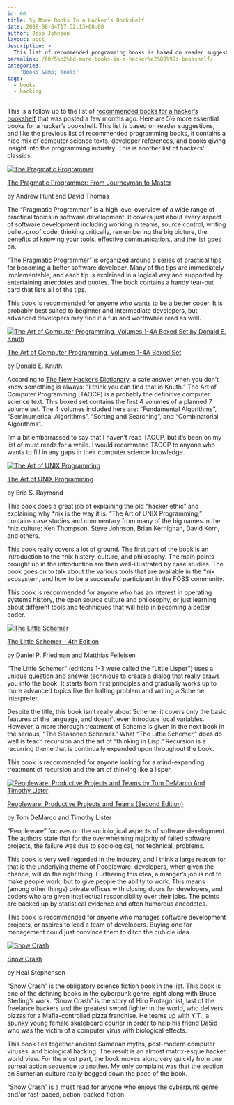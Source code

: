 ```yaml
---
id: 60
title: 5½ More Books In a Hacker’s Bookshelf
date: 2008-08-04T17:32:13+00:00
author: Jess Johnson
layout: post
description: >
  This list of recommended programming books is based on reader suggestions. It contains a mix of computer science texts, developer references, and industry books.
permalink: /60/5%c2%bd-more-books-in-a-hacker%e2%80%99s-bookshelf/
categories:
  - 'Books &amp; Tools'
tags:
  - books
  - hacking
---
```

This is a follow up to the list of [recommended books for a hacker&#8217;s bookshelf](http://grokcode.com/11/the-top-9-in-a-hackers-bookshelf/ "Recommended hacking books") that was posted a few months ago. Here are 5½ more essential books for a hacker&#8217;s bookshelf. This list is based on reader suggestions, and like the previous list of recommended programming books, it contains a nice mix of computer science texts, developer references, and books giving insight into the programming industry. This is another list of hackers&#8217; classics.<!--more-->

<div>
  <a href="http://www.amazon.com/gp/product/020161622X?ie=UTF8&tag=grok-20&linkCode=as2&camp=1789&creative=9325&creativeASIN=020161622X" title="The Pragmatic Programmer"><img src="{{ site.baseimgurl }}2008/08/pragmatic-programmer.jpg" alt="The Pragmatic Programmer" class="alignleft" /></a>
</div>

[The Pragmatic Programmer: From Journeyman to Master](http://www.amazon.com/gp/product/020161622X?ie=UTF8&tag=grok-20&linkCode=as2&camp=1789&creative=9325&creativeASIN=020161622X "The Pragmatic Programmer: From Journeyman to Master")
  
by Andrew Hunt and David Thomas

The &#8220;Pragmatic Programmer&#8221; is a high level overview of a wide range of practical topics in software development. It covers just about every aspect of software development including working in teams, source control, writing bullet-proof code, thinking critically, remembering the big picture, the benefits of knowing your tools, effective communication&#8230;and the list goes on.

&#8220;The Pragmatic Programmer&#8221; is organized around a series of practical tips for becoming a better software developer. Many of the tips are immediately implementable, and each tip is explained in a logical way and supported by entertaining anecdotes and quotes. The book contains a handy tear-out card that lists all of the tips.

This book is recommended for anyone who wants to be a better coder. It is probably best suited to beginner and intermediate developers, but advanced developers may find it a fun and worthwhile read as well.

<div>
  <a href="http://www.amazon.com/gp/product/0201485419?ie=UTF8&tag=grok-20&linkCode=as2&camp=1789&creative=9325&creativeASIN=0201485419" title="The Art of Computer Programming, Volumes 1-4A Boxed Set by Donald E. Knuth"><img src="{{ site.baseimgurl }}knuth-TAOCP.jpg" alt="The Art of Computer Programming, Volumes 1-4A Boxed Set by Donald E. Knuth" class="alignleft" /></a>
</div>

[The Art of Computer Programming, Volumes 1-4A Boxed Set](http://www.amazon.com/gp/product/0201485419?ie=UTF8&tag=grok-20&linkCode=as2&camp=1789&creative=9325&creativeASIN=0201485419 "The Art of Computer Programming, Volumes 1-4A Boxed Set")
  
by Donald E. Knuth

According to [The New Hacker&#8217;s Dictionary](http://www.ccil.org/jargon/jargon_toc.html "The New Hacker's Dictionary"), a safe answer when you don&#8217;t know something is always: &#8220;I think you can find that in Knuth.&#8221; The Art of Computer Programming (TAOCP) is a probably the definitive computer science text. This boxed set contains the first 4 volumes of a planned 7 volume set. The 4 volumes included here are: &#8220;Fundamental Algorithms&#8221;, &#8220;Seminumerical Algorithms&#8221;, &#8220;Sorting and Searching&#8221;, and &#8220;Combinatorial Algorithms&#8221;.

I&#8217;m a bit embarrassed to say that I haven&#8217;t read TAOCP, but it&#8217;s been on my list of must reads for a while. I would recommend TAOCP to anyone who wants to fill in any gaps in their computer science knowledge.

<div>
  <a href="http://www.amazon.com/gp/product/0131429019?ie=UTF8&tag=grok-20&linkCode=as2&camp=1789&creative=9325&creativeASIN=0131429019" title="The Art of UNIX Programming"><img src="{{ site.baseimgurl }}2008/08/art-of-unix-programming.jpg" alt="The Art of UNIX Programming" class="alignleft" /></a>
</div>

[The Art of UNIX Programming](http://www.amazon.com/gp/product/0131429019?ie=UTF8&tag=grok-20&linkCode=as2&camp=1789&creative=9325&creativeASIN=0131429019 "The Art of UNIX Programming")
  
by Eric S. Raymond

This book does a great job of explaining the old &#8220;hacker ethic&#8221; and explaining why \*nix is the way it is. &#8220;The Art of UNIX Programming,&#8221; contains case studies and commentary from many of the big names in the \*nix culture: Ken Thompson, Steve Johnson, Brian Kernighan, David Korn, and others.

This book really covers a lot of ground. The first part of the book is an introduction to the \*nix history, culture, and philosophy. The main points brought up in the introduction are then well-illustrated by case studies. The book goes on to talk about the various tools that are available in the \*nix ecosystem, and how to be a successful participant in the FOSS community.

This book is recommended for anyone who has an interest in operating systems history, the open source culture and philosophy, or just learning about different tools and techniques that will help in becoming a better coder.

<div>
  <a href="http://www.amazon.com/gp/product/0262560992?ie=UTF8&tag=grok-20&linkCode=as2&camp=1789&creative=9325&creativeASIN=0262560992" title="The Little Schemer"><img src="{{ site.baseimgurl }}2008/08/the-little-schemer.jpg" alt="The Little Schemer" class="alignleft" /></a>
</div>

[The Little Schemer &#8211; 4th Edition](http://www.amazon.com/gp/product/0262560992?ie=UTF8&tag=grok-20&linkCode=as2&camp=1789&creative=9325&creativeASIN=0262560992 "The Little Schemer")
  
by Daniel P. Friedman and Matthias Felleisen

&#8220;The Little Schemer&#8221; (editions 1-3 were called the &#8220;Little Lisper&#8221;) uses a unique question and answer technique to create a dialog that really draws you into the book. It starts from first principles and gradually works up to more advanced topics like the halting problem and writing a Scheme interpreter.

Despite the title, this book isn&#8217;t really about Scheme; it covers only the basic features of the language, and doesn&#8217;t even introduce local variables. However, a more thorough treatment of Scheme is given in the next book in the serious, &#8220;The Seasoned Schemer.&#8221; What &#8220;The Little Schemer,&#8221; does do well is teach recursion and the art of &#8220;thinking in Lisp.&#8221; Recursion is a recurring theme that is continually expanded upon throughout the book.

This book is recommended for anyone looking for a mind-expanding treatment of recursion and the art of thinking like a lisper.

<div>
  <a href="http://www.amazon.com/gp/product/0932633439?ie=UTF8&tag=grok-20&linkCode=as2&camp=1789&creative=9325&creativeASIN=0932633439" title="Peopleware: Productive Projects and Teams by Tom DeMarco and Timothy Lister"><img src="{{ site.baseimgurl }}2008/08/peopleware.jpg" alt="Peopleware: Productive Projects and Teams by Tom DeMarco And Timothy Lister" class="alignleft" /></a>
</div>

[Peopleware: Productive Projects and Teams (Second Edition)](http://www.amazon.com/gp/product/0932633439?ie=UTF8&tag=grok-20&linkCode=as2&camp=1789&creative=9325&creativeASIN=0932633439 "Peopleware: Productive Projects and Teams")
  
by Tom DeMarco and Timothy Lister

&#8220;Peopleware&#8221; focuses on the sociological aspects of software development. The authors state that for the overwhelming majority of failed software projects, the failure was due to sociological, not technical, problems.

This book is very well regarded in the industry, and I think a large reason for that is the underlying theme of Peopleware: developers, when given the chance, will do the right thing. Furthering this idea, a manger&#8217;s job is not to make people work, but to give people the ability to work. This means (among other things) private offices with closing doors for developers, and coders who are given intellectual responsibility over their jobs. The points are backed up by statistical evidence and often humorous anecdotes.

This book is recommended for anyone who manages software development projects, or aspires to lead a team of developers. Buying one for management could just convince them to ditch the cubicle idea.

<div>
  <a href="http://www.amazon.com/gp/product/0553380958?ie=UTF8&tag=grok-20&linkCode=as2&camp=1789&creative=9325&creativeASIN=0553380958" title="Snow Crash"><img src="{{ site.baseimgurl }}2008/08/snow-crash.jpg" alt="Snow Crash" class="alignleft" /></a>
</div>

[Snow Crash](http://www.amazon.com/gp/product/0553380958?ie=UTF8&tag=grok-20&linkCode=as2&camp=1789&creative=9325&creativeASIN=0553380958 "Snow Crash")
  
by Neal Stephenson

&#8220;Snow Crash&#8221; is the obligatory science fiction book in the list. This book is one of the defining books in the cyberpunk genre, right along with Bruce Sterling&#8217;s work. &#8220;Snow Crash&#8221; is the story of Hiro Protagonist, last of the freelance hackers and the greatest sword fighter in the world, who delivers pizzas for a Mafia-controlled pizza franchise. He teams up with Y.T., a spunky young female skateboard courier in order to help his friend Da5id who was the victim of a computer virus with biological effects.

This book ties together ancient Sumerian myths, post-modern computer viruses, and biological hacking. The result is an almost matrix-esque hacker world view. For the most part, the book moves along very quickly from one surreal action sequence to another. My only complaint was that the section on Sumerian culture really bogged down the pace of the book.

&#8220;Snow Crash&#8221; is a must read for anyone who enjoys the cyberpunk genre and/or fast-paced, action-packed fiction.
